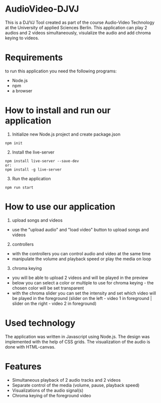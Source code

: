 # AudioVideo-DJVJ

This is a DJ/VJ Tool created as part of the course Audio-Video Technology at the University of applied Sciences Berlin. 
This application can play 2 audios and 2 videos simultaneously, visulalize the audio and add chroma keying to videos.  

# Requirements

to run this application you need the following programs:
- Node.js
- npm
- a browser

# How to install and run our application

1. Initialize new Node.js project and create package.json
```
npm init
```
2. Install the live-server
```
npm install live-server --save-dev
or:
npm install -g live-server  
```
3. Run the application
```
npm run start
```

# How to use our application 

1. upload songs and videos

- use the "upload audio" and "load video" button to upload songs and videos

2. controllers

- with the controllers you can control audio and video at the same time
- manipulate the volume and playback speed or play the media on loop

3. chroma keying

- you will be able to upload 2 videos and will be played in the preview
- below you can select a color or multiple to use for chroma keying - the chosen color will be set transparent
- with the chroma slider you can set the intensity and set which video will be played in the foreground (slider on the left - video 1 in foreground | slider on the right - video 2 in foreground)

# Used technology

The application was written in Javascript using Node.js. The design was implemented with the help of CSS grids. The visualization of the audio is done with HTML-canvas. 

# Features

- Simultaneous playback of 2 audio tracks and 2 videos
- Separate control of the media (volume, pause, playback speed)
- Visualizations of the audio signal(s)
- Chroma keying of the foreground video
